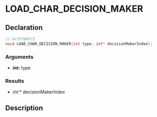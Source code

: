 # LOAD_CHAR_DECISION_MAKER

## Declaration
```cpp
// 0x7F7B4FC5
void LOAD_CHAR_DECISION_MAKER(int type, int* decisionMakerIndex);
```

### Arguments
- **int:** type

### Results
- **int*:** decisionMakerIndex

## Description
